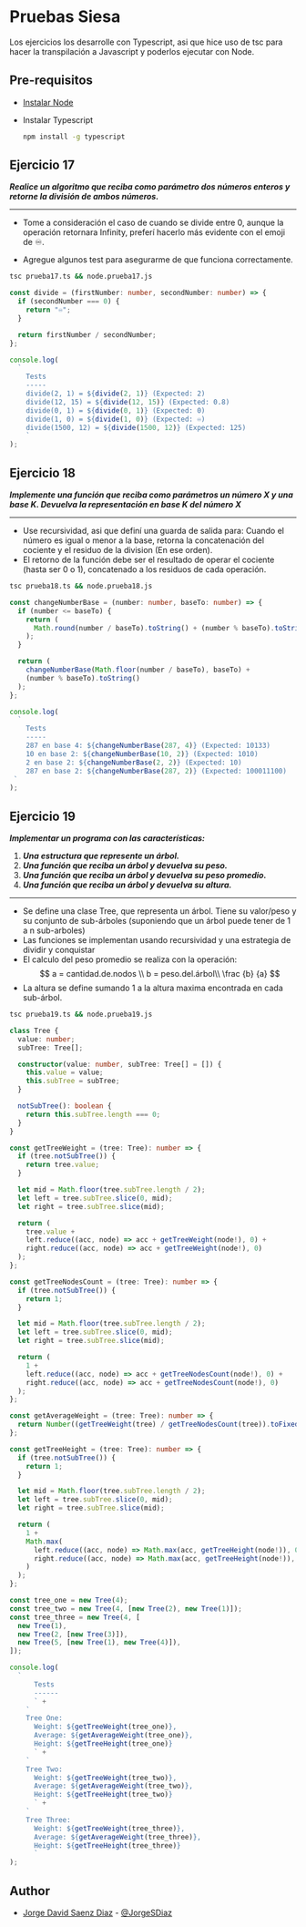 # Pruebas Siesa

Los ejercicios los desarrolle con Typescript, asi que hice uso de tsc para hacer la transpilación a Javascript y poderlos ejecutar con Node.

## Pre-requisitos

- [Instalar Node](https://nodejs.org/en/download)
- Instalar Typescript

  ```bash
  npm install -g typescript
  ```

## Ejercicio 17

***Realice un algoritmo que reciba como parámetro dos números enteros y retorne la división de ambos números.***

---

- Tome a consideración el caso de cuando se divide entre 0, aunque la operación retornara Infinity, preferí hacerlo más evidente con el emoji de ♾️.

- Agregue algunos test para asegurarme de que funciona correctamente.

```bash
tsc prueba17.ts && node.prueba17.js
```

```typescript
const divide = (firstNumber: number, secondNumber: number) => {
  if (secondNumber === 0) {
    return "♾️";
  }

  return firstNumber / secondNumber;
};

console.log(
  `
    Tests
    -----
    divide(2, 1) = ${divide(2, 1)} (Expected: 2)
    divide(12, 15) = ${divide(12, 15)} (Expected: 0.8)
    divide(0, 1) = ${divide(0, 1)} (Expected: 0)
    divide(1, 0) = ${divide(1, 0)} (Expected: ♾️)
    divide(1500, 12) = ${divide(1500, 12)} (Expected: 125)
    `
);
```

## Ejercicio 18

***Implemente una función que reciba como parámetros un número X y una base K. Devuelva la representación en base K del número X***

---

- Use recursividad, asi que definí una guarda de salida para: Cuando el número es igual o menor a la base, retorna la concatenación del cociente y el residuo de la division (En ese orden).
- El retorno de la función debe ser el resultado de operar el cociente (hasta ser 0 o 1), concatenado a los residuos de cada operación.

```bash
tsc prueba18.ts && node.prueba18.js
```

```typescript
const changeNumberBase = (number: number, baseTo: number) => {
  if (number <= baseTo) {
    return (
      Math.round(number / baseTo).toString() + (number % baseTo).toString()
    );
  }

  return (
    changeNumberBase(Math.floor(number / baseTo), baseTo) +
    (number % baseTo).toString()
  );
};

console.log(
  `
    Tests
    -----
    287 en base 4: ${changeNumberBase(287, 4)} (Expected: 10133)
    10 en base 2: ${changeNumberBase(10, 2)} (Expected: 1010)
    2 en base 2: ${changeNumberBase(2, 2)} (Expected: 10)
    287 en base 2: ${changeNumberBase(287, 2)} (Expected: 100011100)
 `
);
```

## Ejercicio 19

***Implementar un programa con las características:***

1. ***Una estructura que represente un árbol.***
2. ***Una función que reciba un árbol y devuelva su peso.***
3. ***Una función que reciba un árbol y devuelva su peso promedio.***
4. ***Una función que reciba un árbol y devuelva su altura.***

---

- Se define una clase Tree, que representa un árbol. Tiene su valor/peso y su conjunto de sub-árboles (suponiendo que un árbol puede tener de 1 a n sub-arboles)
- Las funciones se implementan usando recursividad y una estrategia de dividir y conquistar
- El calculo del peso promedio se realiza con la operación:
  $$
    a = cantidad.de.nodos \\
    b = peso.del.árbol\\
   \frac {b} {a}
  $$
- La altura se define sumando 1 a la altura maxima encontrada en cada sub-árbol.

```bash
tsc prueba19.ts && node.prueba19.js
```

```typescript
class Tree {
  value: number;
  subTree: Tree[];

  constructor(value: number, subTree: Tree[] = []) {
    this.value = value;
    this.subTree = subTree;
  }

  notSubTree(): boolean {
    return this.subTree.length === 0;
  }
}

const getTreeWeight = (tree: Tree): number => {
  if (tree.notSubTree()) {
    return tree.value;
  }

  let mid = Math.floor(tree.subTree.length / 2);
  let left = tree.subTree.slice(0, mid);
  let right = tree.subTree.slice(mid);

  return (
    tree.value +
    left.reduce((acc, node) => acc + getTreeWeight(node!), 0) +
    right.reduce((acc, node) => acc + getTreeWeight(node!), 0)
  );
};

const getTreeNodesCount = (tree: Tree): number => {
  if (tree.notSubTree()) {
    return 1;
  }

  let mid = Math.floor(tree.subTree.length / 2);
  let left = tree.subTree.slice(0, mid);
  let right = tree.subTree.slice(mid);

  return (
    1 +
    left.reduce((acc, node) => acc + getTreeNodesCount(node!), 0) +
    right.reduce((acc, node) => acc + getTreeNodesCount(node!), 0)
  );
};

const getAverageWeight = (tree: Tree): number => {
  return Number((getTreeWeight(tree) / getTreeNodesCount(tree)).toFixed(7));
};

const getTreeHeight = (tree: Tree): number => {
  if (tree.notSubTree()) {
    return 1;
  }

  let mid = Math.floor(tree.subTree.length / 2);
  let left = tree.subTree.slice(0, mid);
  let right = tree.subTree.slice(mid);

  return (
    1 +
    Math.max(
      left.reduce((acc, node) => Math.max(acc, getTreeHeight(node!)), 0),
      right.reduce((acc, node) => Math.max(acc, getTreeHeight(node!)), 0)
    )
  );
};

const tree_one = new Tree(4);
const tree_two = new Tree(4, [new Tree(2), new Tree(1)]);
const tree_three = new Tree(4, [
  new Tree(1),
  new Tree(2, [new Tree(3)]),
  new Tree(5, [new Tree(1), new Tree(4)]),
]);

console.log(
  `
      Tests
      ------
      ` +
    `
    Tree One:
      Weight: ${getTreeWeight(tree_one)},
      Average: ${getAverageWeight(tree_one)},
      Height: ${getTreeHeight(tree_one)}
      ` +
    `
    Tree Two:
      Weight: ${getTreeWeight(tree_two)},
      Average: ${getAverageWeight(tree_two)},
      Height: ${getTreeHeight(tree_two)}
      ` +
    `
    Tree Three:
      Weight: ${getTreeWeight(tree_three)},
      Average: ${getAverageWeight(tree_three)},
      Height: ${getTreeHeight(tree_three)}
      `
);

```

## Author

- [Jorge David Saenz Diaz](https://www.linkedin.com/in/jorge-david-saenz-diaz/) - [@JorgeSDiaz](https://github.com/JorgeSDiaz)
